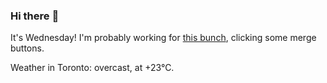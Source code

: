### Hi there :wave:

It's Wednesday! I'm probably working for [this bunch](https://github.com/kohofinancial), clicking some merge buttons.

Weather in Toronto: overcast, at +23°C.

